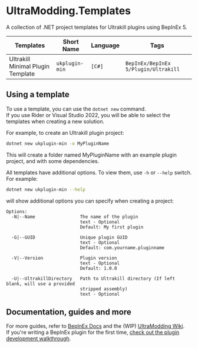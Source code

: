 # UltraModding.Templates

A collection of .NET project templates for Ultrakill plugins using BepInEx 5.

| Templates                         | Short Name      | Language   | Tags                                  |
|-----------------------------------|-----------------|------------|---------------------------------------|
| Ultrakill Minimal Plugin Template | `ukplugin-min`  | `[C#]`     | `BepInEx/BepInEx 5/Plugin/Ultrakill`  |


## Using a template

To use a template, you can use the `dotnet new` command.  
If you use Rider or Visual Studio 2022, you will be able to select the templates when creating a new solution.

For example, to create an Ultrakill plugin project:
```bash
dotnet new ukplugin-min -o MyPluginName
```

This will create a folder named MyPluginName with an example plugin project, and with some dependencies.

All templates have additional options. To view them, use `-h` or `--help` switch. For example:

```bash
dotnet new ukplugin-min --help
```

will show additional options you can specify when creating a project:

```text
Options:
  -N|--Name                 The name of the plugin
                            text - Optional
                            Default: My first plugin

  -G|--GUID                 Unique plugin GUID
                            text - Optional
                            Default: com.yourname.pluginname

  -V|--Version              Plugin version
                            text - Optional
                            Default: 1.0.0

  -U|--UltrakillDirectory   Path to Ultrakill directory (If left blank, will use a provided
                            stripped assembly)
                            text - Optional
```

## Documentation, guides and more

For more guides, refer to [BepInEx Docs](https://docs.bepinex.dev) and the (WIP) [UltraModding Wiki](https://ultramodding.github.io/).  
If you're writing a BepInEx plugin for the first time, [check out the plugin development walkthrough](https://docs.bepinex.dev/articles/dev_guide/plugin_tutorial/index.html).
